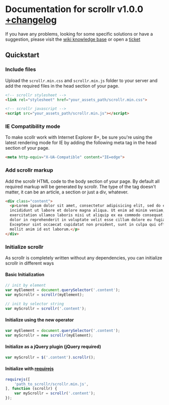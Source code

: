 # Documentation for scrollr v1.0.0 [+changelog](CHANGELOG.md)

If you have any problems, looking for some specific solutions or have a suggestion, please visit the [wiki knowledge base](https://github.com/mediastuttgart/scrollr-docs/wiki) or open a [ticket](https://github.com/mediastuttgart/scrollr-docs/issues)

## Quickstart

### Include files

Upload the `scrollr.min.css` and `scrollr.min.js` folder to your server and add the required files in the head section of your page.

```html
<!-- scrollr stylesheet -->
<link rel="stylesheet" href="your_assets_path/scrollr.min.css">

<!-- scrollr javascript -->
<script src="your_assets_path/scrollr.min.js"></script>
```

### IE Compatibility mode

To make scollr work with Internet Explorer 8+, be sure you're using the latest rendering mode for IE by adding the following meta tag in the head section of your page.

```html
<meta http-equiv="X-UA-Compatible" content="IE=edge">
```

### Add scrollr markup

Add the scrollr HTML code to the body section of your page. By default all required markup will be generated by scrollr. The type of the tag doesn't matter, it can be an article, a section or just a div, whatever.

```html
<div class="content">
  <p>Lorem ipsum dolor sit amet, consectetur adipisicing elit, sed do eiusmod tempor
  incididunt ut labore et dolore magna aliqua. Ut enim ad minim veniam, quis nostrud
  exercitation ullamco laboris nisi ut aliquip ex ea commodo consequat. Duis aute irure
  dolor in reprehenderit in voluptate velit esse cillum dolore eu fugiat nulla pariatur.
  Excepteur sint occaecat cupidatat non proident, sunt in culpa qui officia deserunt
  mollit anim id est laborum.</p>
</div>
```

### Initialize scrollr

As scrollr is completely written without any dependencies, you can initialize scrollr in different ways

#### Basic Initialization

```javascript
// init by element 
var myElement = document.querySelector('.content');
var myScrollr = scrollr(myElement);

// init by selector string
var myScrollr = scrollr('.content');
```

#### Initialize using the new operator

```javascript
var myElement = document.querySelector('.content');
var myScrollr = new scrollr(myElement);
```

#### Initialize as a jQuery plugin (jQuery required)

```javascript
var myScrollr = $('.content').scrollr();
```

#### Initialize with [requirejs](http://requirejs.org/)

```javascript
requirejs([
	'path_to_scrollr/scrollr.min.js',
], function (scrollr) {
	var myScrollr = scrollr('.content');
});
```
